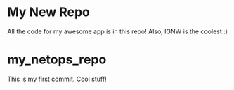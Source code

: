 # My New Repo
 All the code for my awesome app is in this repo!
 Also, IGNW is the coolest :)
# my_netops_repo
 This is my first commit. Cool stuff!
